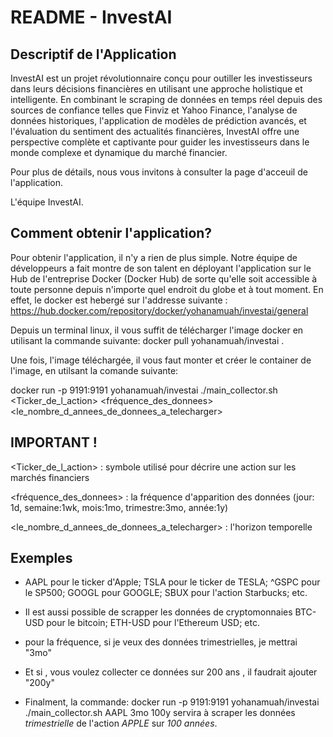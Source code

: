 # README - InvestAI

## Descriptif de l'Application

InvestAI est un projet révolutionnaire conçu pour outiller les investisseurs dans leurs décisions financières en utilisant une approche holistique et intelligente. En combinant le scraping de données en temps réel depuis des sources de confiance telles que Finviz et Yahoo Finance, l'analyse de données historiques, l'application de modèles de prédiction avancés, et l'évaluation du sentiment des actualités financières, InvestAI offre une perspective complète et captivante pour guider les investisseurs dans le monde complexe et dynamique du marché financier.

Pour plus de détails, nous vous invitons à consulter la page d'acceuil de l'application.

L'équipe InvestAI.

## Comment obtenir l'application?

Pour obtenir l'application, il n'y a rien de plus simple.
Notre équipe de développeurs a fait montre de son talent en déployant l'application sur le Hub de l'entreprise Docker (Docker Hub) de sorte qu'elle soit accessible à toute personne depuis n'importe quel endroit du globe et à tout moment.
En effet, le docker est hebergé sur l'addresse suivante : https://hub.docker.com/repository/docker/yohanamuah/investai/general

Depuis un terminal linux, il vous suffit de télécharger l'image docker en utilisant la commande suivante:
docker pull yohanamuah/investai .

Une fois, l'image téléchargée, il vous faut monter et créer le container de l'image, en utilsant la comande suivante:

docker run -p 9191:9191 yohanamuah/investai ./main_collector.sh <Ticker_de_l_action> <fréquence_des_donnees> <le_nombre_d_annees_de_donnees_a_telecharger>

## IMPORTANT !
<Ticker_de_l_action> : symbole utilisé pour décrire une action sur les marchés financiers

<fréquence_des_donnees> : la fréquence d'apparition des données (jour: 1d, semaine:1wk, mois:1mo, trimestre:3mo, année:1y)

<le_nombre_d_annees_de_donnees_a_telecharger> : l'horizon temporelle 

## Exemples

* AAPL pour le ticker d'Apple; TSLA pour le ticker de TESLA; ^GSPC pour le SP500; GOOGL pour GOOGLE; SBUX pour l'action Starbucks; etc.

* Il est aussi possible de scrapper les données de cryptomonnaies BTC-USD pour le bitcoin; ETH-USD pour l'Ethereum USD; etc.

* pour la fréquence, si je veux des données trimestrielles, je mettrai "3mo"

* Et si , vous voulez collecter ce données sur 200 ans , il faudrait ajouter "200y"

* Finalment, la commande:
  docker run -p 9191:9191 yohanamuah/investai ./main_collector.sh AAPL 3mo 100y
  servira à scraper les données  *trimestrielle* de l'action *APPLE* sur *100 années*.






